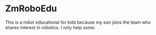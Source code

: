 # ZmRoboEdu
This is a robot educational for kids because my son joins the team who shares interest in robotics. I only help some.
